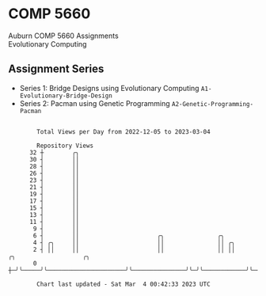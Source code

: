 # COMP 5660
Auburn COMP 5660 Assignments  
Evolutionary Computing

## Assignment Series
- Series 1: Bridge Designs using Evolutionary Computing `A1-Evolutionary-Bridge-Design`
- Series 2: Pacman using Genetic Programming `A2-Genetic-Programming-Pacman`

```

        Total Views per Day from 2022-12-05 to 2023-03-04

        Repository Views
      32 ┼        ╭╮
      30 ┤        ││
      28 ┤        ││
      26 ┤        ││
      23 ┤        ││
      21 ┤        ││
      19 ┤        ││
      17 ┤        ││
      15 ┤        ││
      13 ┤        ││
      11 ┤        ││
       9 ┤        ││
       6 ┤        ││                      ╭╮               ╭╮
       4 ┤ ╭╮     ││                      ││               ││ ╭╮
       2 ┤ ││     ││                      ││               ││ ││            ╭╮                   ╭╮
       0 ┼─╯╰─────╯╰──────────────────────╯╰───────────────╯╰─╯╰────────────╯╰───────────────────╯╰

        Chart last updated - Sat Mar  4 00:42:33 2023 UTC
        
```
